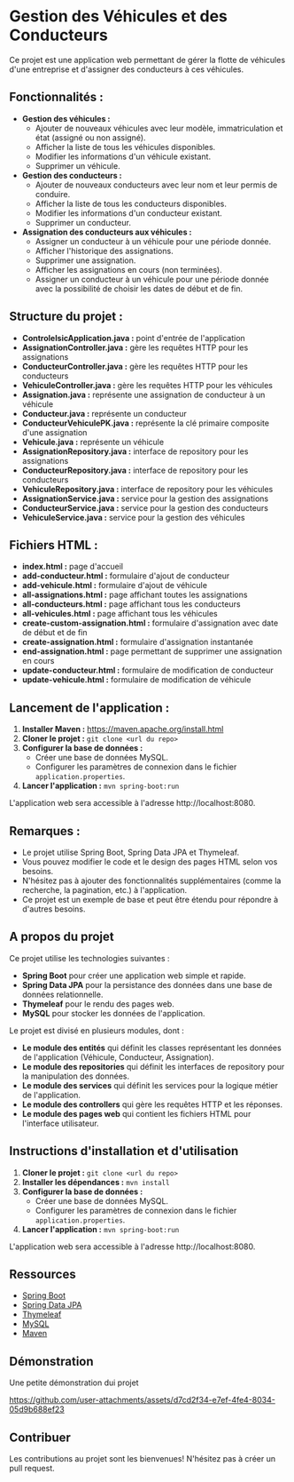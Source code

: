# Gestion des Véhicules et des Conducteurs

Ce projet est une application web permettant de gérer la flotte de véhicules d'une entreprise et d'assigner des conducteurs à ces véhicules. 

## Fonctionnalités :

- **Gestion des véhicules :**
    - Ajouter de nouveaux véhicules avec leur modèle, immatriculation et état (assigné ou non assigné).
    - Afficher la liste de tous les véhicules disponibles.
    - Modifier les informations d'un véhicule existant.
    - Supprimer un véhicule.
- **Gestion des conducteurs :**
    - Ajouter de nouveaux conducteurs avec leur nom et leur permis de conduire.
    - Afficher la liste de tous les conducteurs disponibles.
    - Modifier les informations d'un conducteur existant.
    - Supprimer un conducteur.
- **Assignation des conducteurs aux véhicules :**
    - Assigner un conducteur à un véhicule pour une période donnée.
    - Afficher l'historique des assignations.
    - Supprimer une assignation.
    - Afficher les assignations en cours (non terminées).
    - Assigner un conducteur à un véhicule pour une période donnée avec la possibilité de choisir les dates de début et de fin.


## Structure du projet :

- **ControleIsicApplication.java :** point d'entrée de l'application
- **AssignationController.java :** gère les requêtes HTTP pour les assignations
- **ConducteurController.java :** gère les requêtes HTTP pour les conducteurs
- **VehiculeController.java :** gère les requêtes HTTP pour les véhicules
- **Assignation.java :** représente une assignation de conducteur à un véhicule
- **Conducteur.java :** représente un conducteur
- **ConducteurVehiculePK.java :** représente la clé primaire composite d'une assignation
- **Vehicule.java :** représente un véhicule
- **AssignationRepository.java :** interface de repository pour les assignations
- **ConducteurRepository.java :** interface de repository pour les conducteurs
- **VehiculeRepository.java :** interface de repository pour les véhicules
- **AssignationService.java :** service pour la gestion des assignations
- **ConducteurService.java :** service pour la gestion des conducteurs
- **VehiculeService.java :** service pour la gestion des véhicules

## Fichiers HTML :

- **index.html :** page d'accueil
- **add-conducteur.html :** formulaire d'ajout de conducteur
- **add-vehicule.html :** formulaire d'ajout de véhicule
- **all-assignations.html :** page affichant toutes les assignations
- **all-conducteurs.html :** page affichant tous les conducteurs
- **all-vehicules.html :** page affichant tous les véhicules
- **create-custom-assignation.html :** formulaire d'assignation avec date de début et de fin
- **create-assignation.html :** formulaire d'assignation instantanée
- **end-assignation.html :** page permettant de supprimer une assignation en cours 
- **update-conducteur.html :** formulaire de modification de conducteur
- **update-vehicule.html :** formulaire de modification de véhicule

## Lancement de l'application :

1. **Installer Maven :** https://maven.apache.org/install.html
2. **Cloner le projet :** `git clone <url du repo>`
3. **Configurer la base de données :**
   - Créer une base de données MySQL.
   - Configurer les paramètres de connexion dans le fichier `application.properties`.
4. **Lancer l'application :** `mvn spring-boot:run`

L'application web sera accessible à l'adresse http://localhost:8080.

## Remarques :

- Le projet utilise Spring Boot, Spring Data JPA et Thymeleaf.
- Vous pouvez modifier le code et le design des pages HTML selon vos besoins.
- N'hésitez pas à ajouter des fonctionnalités supplémentaires (comme la recherche, la pagination, etc.) à l'application.
- Ce projet est un exemple de base et peut être étendu pour répondre à d'autres besoins.


##  A propos du projet

Ce projet utilise les technologies suivantes :

- **Spring Boot** pour créer une application web simple et rapide.
- **Spring Data JPA** pour la persistance des données dans une base de données relationnelle.
- **Thymeleaf** pour le rendu des pages web.
- **MySQL** pour stocker les données de l'application.

Le projet est divisé en plusieurs modules, dont :

- **Le module des entités** qui définit les classes représentant les données de l'application (Véhicule, Conducteur, Assignation).
- **Le module des repositories** qui définit les interfaces de repository pour la manipulation des données.
- **Le module des services** qui définit les services pour la logique métier de l'application.
- **Le module des controllers** qui gère les requêtes HTTP et les réponses.
- **Le module des pages web** qui contient les fichiers HTML pour l'interface utilisateur.

## Instructions d'installation et d'utilisation

1. **Cloner le projet :** `git clone <url du repo>`
2. **Installer les dépendances :** `mvn install`
3. **Configurer la base de données :**
    - Créer une base de données MySQL.
    - Configurer les paramètres de connexion dans le fichier `application.properties`.
4. **Lancer l'application :** `mvn spring-boot:run`

L'application web sera accessible à l'adresse http://localhost:8080.

##  Ressources
- [Spring Boot](https://spring.io/projects/spring-boot/)
- [Spring Data JPA](https://spring.io/projects/spring-data-jpa)
- [Thymeleaf](https://www.thymeleaf.org/)
- [MySQL](https://www.mysql.com/)
- [Maven](https://maven.apache.org/)

##  Démonstration
Une petite démonstration dui projet

https://github.com/user-attachments/assets/d7cd2f34-e7ef-4fe4-8034-05d9b688ef23


##  Contribuer
Les contributions au projet sont les bienvenues! N'hésitez pas à créer un pull request.
